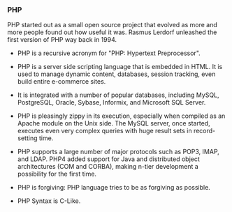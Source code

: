 ### PHP

PHP started out as a small open source project that evolved as more and more people found out how useful it was. Rasmus Lerdorf unleashed the first version of PHP way back in 1994.

- PHP is a recursive acronym for "PHP: Hypertext Preprocessor".

- PHP is a server side scripting language that is embedded in HTML. It is used to manage dynamic content, databases, session tracking, even build entire e-commerce sites.

- It is integrated with a number of popular databases, including MySQL, PostgreSQL, Oracle, Sybase, Informix, and Microsoft SQL Server.

- PHP is pleasingly zippy in its execution, especially when compiled as an Apache module on the Unix side. The MySQL server, once started, executes even very complex queries with huge result sets in record-setting time.

- PHP supports a large number of major protocols such as POP3, IMAP, and LDAP. PHP4 added support for Java and distributed object architectures (COM and CORBA), making n-tier development a possibility for the first time.

- PHP is forgiving: PHP language tries to be as forgiving as possible.

- PHP Syntax is C-Like.